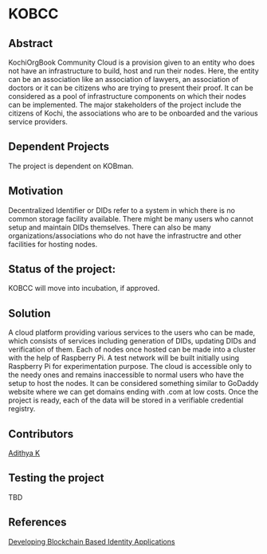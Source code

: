 # KOBCC

## Abstract
KochiOrgBook Community Cloud is a provision given to an entity who does not have an infrastructure to build, host and run their nodes. Here, the entity can be an association like an association of lawyers, an association of doctors or it can be citizens who are trying to present their proof. It can be considered as a pool of infrastructure components on which their nodes can be implemented. The major stakeholders of the project include the citizens of Kochi, the associations who are to be onboarded and the various service providers.

## Dependent Projects

The project is dependent on KOBman.

## Motivation

Decentralized Identifier or DIDs refer to a system in which there is no common storage facility available. There might be many users who cannot setup and maintain DIDs themselves. There can also be many organizations/associations who do not have the infrastructre and other facilities for hosting nodes.    
## Status of the project:

KOBCC will move into incubation, if approved.

## Solution
A cloud platform providing various services to the users who can be made, which consists of services including generation of DIDs, updating DIDs and verification of them. Each of nodes once hosted can be made into a cluster with the help of Raspberry Pi. A test network will be built initially using Raspberry Pi for experimentation purpose. The cloud is accessible only to the needy ones and remains inaccessible to normal users who have the setup to host the nodes. It can be considered something similar to GoDaddy website where we can get domains ending with .com at low costs. Once the project is ready, each of the data will be stored in a verifiable credential registry.

## Contributors

[Adithya K](https://github.com/adithyak04)

## Testing the project

TBD

## References

[Developing Blockchain Based Identity Applications](https://www.edx.org/professional-certificate/linuxfoundationx-developing-blockchain-based-identity-applications)
